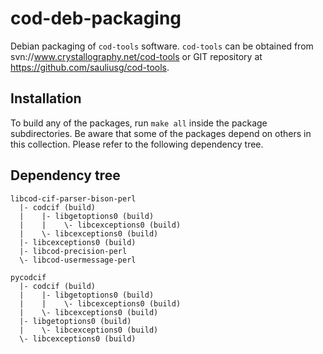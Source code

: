 cod-deb-packaging
=================

Debian packaging of ``cod-tools`` software. ``cod-tools`` can be obtained
from svn://www.crystallography.net/cod-tools or GIT repository at
https://github.com/sauliusg/cod-tools.

Installation
------------

To build any of the packages, run ``make all`` inside the package
subdirectories. Be aware that some of the packages depend on others in
this collection. Please refer to the following dependency tree.

Dependency tree
---------------

```
libcod-cif-parser-bison-perl
  |- codcif (build)
  |    |- libgetoptions0 (build)
  |    |    \- libcexceptions0 (build)
  |    \- libcexceptions0 (build)
  |- libcexceptions0 (build)
  |- libcod-precision-perl
  \- libcod-usermessage-perl

pycodcif
  |- codcif (build)
  |    |- libgetoptions0 (build)
  |    |    \- libcexceptions0 (build)
  |    \- libcexceptions0 (build)
  |- libgetoptions0 (build)
  |    \- libcexceptions0 (build)
  \- libcexceptions0 (build)
```
